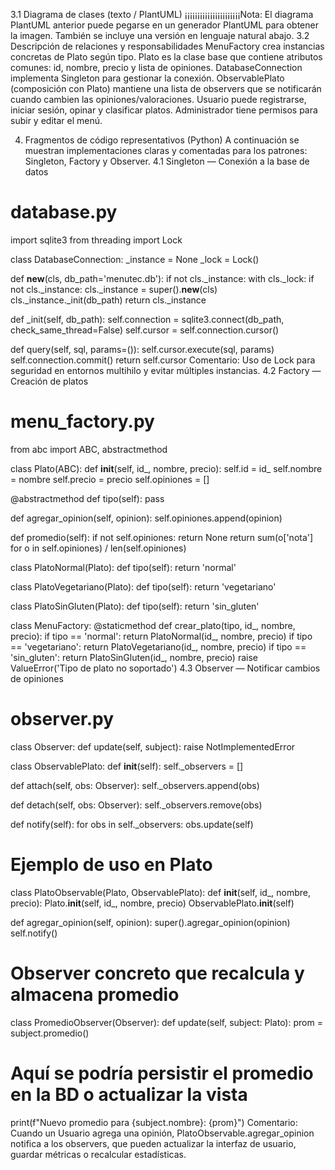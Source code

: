 3.1 Diagrama de clases (texto / PlantUML)
¡¡¡¡¡¡¡¡¡¡¡¡¡¡¡¡¡¡¡¡¡¡Nota: El diagrama PlantUML anterior puede pegarse en un generador PlantUML para obtener la imagen. También se incluye una versión en lenguaje natural abajo.
3.2 Descripción de relaciones y responsabilidades
MenuFactory crea instancias concretas de Plato según tipo.
Plato es la clase base que contiene atributos comunes: id, nombre, precio y lista de opiniones.
DatabaseConnection implementa Singleton para gestionar la conexión.
ObservablePlato (composición con Plato) mantiene una lista de observers que se notificarán cuando cambien las opiniones/valoraciones.
Usuario puede registrarse, iniciar sesión, opinar y clasificar platos.
Administrador tiene permisos para subir y editar el menú.

4. Fragmentos de código representativos (Python)
A continuación se muestran implementaciones claras y comentadas para los patrones: Singleton, Factory y Observer.
4.1 Singleton — Conexión a la base de datos
# database.py
import sqlite3
from threading import Lock

class DatabaseConnection:
_instance = None
_lock = Lock()

def __new__(cls, db_path='menutec.db'):
if not cls._instance:
with cls._lock:
if not cls._instance:
cls._instance = super().__new__(cls)
cls._instance._init(db_path)
return cls._instance

def _init(self, db_path):
self.connection = sqlite3.connect(db_path, check_same_thread=False)
self.cursor = self.connection.cursor()

def query(self, sql, params=()):
self.cursor.execute(sql, params)
self.connection.commit()
return self.cursor
Comentario: Uso de Lock para seguridad en entornos multihilo y evitar múltiples instancias.
4.2 Factory — Creación de platos
# menu_factory.py
from abc import ABC, abstractmethod

class Plato(ABC):
def __init__(self, id_, nombre, precio):
self.id = id_
self.nombre = nombre
self.precio = precio
self.opiniones = []

@abstractmethod
def tipo(self):
pass

def agregar_opinion(self, opinion):
self.opiniones.append(opinion)

def promedio(self):
if not self.opiniones:
return None
return sum(o['nota'] for o in self.opiniones) / len(self.opiniones)

class PlatoNormal(Plato):
def tipo(self):
return 'normal'

class PlatoVegetariano(Plato):
def tipo(self):
return 'vegetariano'

class PlatoSinGluten(Plato):
def tipo(self):
return 'sin_gluten'

class MenuFactory:
@staticmethod
def crear_plato(tipo, id_, nombre, precio):
if tipo == 'normal':
return PlatoNormal(id_, nombre, precio)
if tipo == 'vegetariano':
return PlatoVegetariano(id_, nombre, precio)
if tipo == 'sin_gluten':
return PlatoSinGluten(id_, nombre, precio)
raise ValueError('Tipo de plato no soportado')
4.3 Observer — Notificar cambios de opiniones
# observer.py
class Observer:
def update(self, subject):
raise NotImplementedError

class ObservablePlato:
def __init__(self):
self._observers = []

def attach(self, obs: Observer):
self._observers.append(obs)

def detach(self, obs: Observer):
self._observers.remove(obs)

def notify(self):
for obs in self._observers:
obs.update(self)

# Ejemplo de uso en Plato
class PlatoObservable(Plato, ObservablePlato):
def __init__(self, id_, nombre, precio):
Plato.__init__(self, id_, nombre, precio)
ObservablePlato.__init__(self)

def agregar_opinion(self, opinion):
super().agregar_opinion(opinion)
self.notify()

# Observer concreto que recalcula y almacena promedio
class PromedioObserver(Observer):
def update(self, subject: Plato):
prom = subject.promedio()
# Aquí se podría persistir el promedio en la BD o actualizar la vista
print(f"Nuevo promedio para {subject.nombre}: {prom}")
Comentario: Cuando un Usuario agrega una opinión, PlatoObservable.agregar_opinion notifica a los observers, que pueden actualizar la interfaz de usuario, guardar métricas o recalcular estadísticas.
